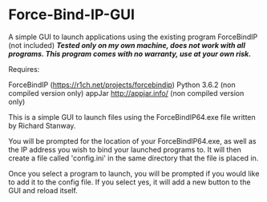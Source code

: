 # Force-Bind-IP-GUI
A simple GUI to launch applications using the existing program ForceBindIP (not included) 
***Tested only on my own machine, does not work with all programs. This program comes with no warranty, use at your own risk.***

Requires:

ForceBindIP (https://r1ch.net/projects/forcebindip)
Python 3.6.2 (non compiled version only)
appJar http://appjar.info/ (non compiled version only)

This is a simple GUI to launch files using the ForceBindIP64.exe file written by Richard Stanway.

You will be prompted for the location of your ForceBindIP64.exe, as well as the IP address you wish to bind your launched programs to. It will then create a file called 'config.ini' in the same directory that the file is placed in. 

Once you select a program to launch, you will be prompted if you would like to add it to the config file. If you select yes, it will add a new button to the GUI and reload itself. 

